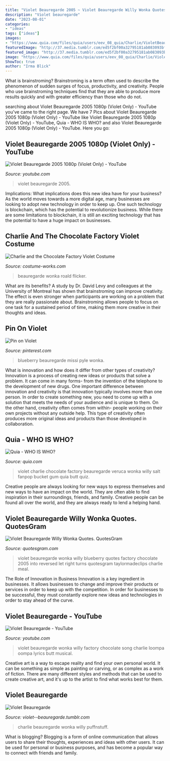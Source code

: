 ```yaml
---
title: "Violet Beauregarde 2005 ~ Violet Beauregarde Willy Wonka Quotes. Quotesgram"
description: "Violet beauregarde"
date: "2023-08-01"
categories:
- "ideas"
tags: ["ideas"]
images:
- "https://www.quia.com/files/quia/users/eev_08_quia/Charlie/VioletBeauregarde.jpg"
featuredImage: "http://37.media.tumblr.com/ed5f2bf00a32795181ab083093bfc868/tumblr_n3r36s2ecU1txgr9wo5_400.gif"
featured_image: "http://37.media.tumblr.com/ed5f2bf00a32795181ab083093bfc868/tumblr_n3r36s2ecU1txgr9wo5_400.gif"
image: "https://www.quia.com/files/quia/users/eev_08_quia/Charlie/VioletBeauregarde.jpg"
ShowToc: true
author: "Irma Blick"
---
```



What is brainstroming?
Brainstroming is a term often used to describe the phenomenon of sudden surges of focus, productivity, and creativity. People who use brainstroming techniques find that they are able to produce more results quickly and with greater efficiency than those who do not.

	

		
searching about Violet Beauregarde 2005 1080p (Violet Only) - YouTube you've came to the right page. We have 7 Pics about Violet Beauregarde 2005 1080p (Violet Only) - YouTube like Violet Beauregarde 2005 1080p (Violet Only) - YouTube, Quia - WHO IS WHO? and also Violet Beauregarde 2005 1080p (Violet Only) - YouTube. Here you go:
		
    
## Violet Beauregarde 2005 1080p (Violet Only) - YouTube

<img loading=lazy src="https://i.ytimg.com/vi/6I2P_sXwwWs/maxresdefault.jpg" onerror="this.onerror=null;this.src='https://tse1.mm.bing.net/th?id=OIP.lgWP60c_K54FE5Jv-6h_ngHaEK&amp;pid=15.1';" alt="Violet Beauregarde 2005 1080p (Violet Only) - YouTube">

_Source: youtube.com_

>violet beauregarde 2005. 

	

Implications: What implications does this new idea have for your business?
As the world moves towards a more digital age, many businesses are looking to adopt new technology in order to keep up. One such technology is blockchain, which has the potential to revolutionize business. While there are some limitations to blockchain, it is still an exciting technology that has the potential to have a huge impact on businesses.

    
## Charlie And The Chocolate Factory Violet Costume

<img loading=lazy src="https://photos.costume-works.com/full/violet_from_charlie_and_the_chocolate_factory.jpg" onerror="this.onerror=null;this.src='https://tse4.mm.bing.net/th?id=OIP.Zdj5xfovLfotI1V_03pWQwHaKd&amp;pid=15.1';" alt="Charlie and the Chocolate Factory Violet Costume">

_Source: costume-works.com_

>beauregarde wonka roald flicker. 

	

What are its benefits?
A study by Dr. David Levy and colleagues at the University of Montreal has shown that brainstroming can improve creativity. The effect is even stronger when participants are working on a problem that they are really passionate about. Brainstroming allows people to focus on one task for a sustained period of time, making them more creative in their thoughts and ideas.

    
## Pin On Violet

<img loading=lazy src="https://i.pinimg.com/736x/f6/f9/87/f6f987a1ad2e1140ec2583578ccf23e0.jpg" onerror="this.onerror=null;this.src='https://tse2.mm.bing.net/th?id=OIP.AEcfqixVYlgvAct_44pFNwHaEM&amp;pid=15.1';" alt="Pin on Violet">

_Source: pinterest.com_

>blueberry beauregarde missi pyle wonka. 

	

What is innovation and how does it differ from other types of creativity?
Innovation is a process of creating new ideas or products that solve a problem. It can come in many forms- from the invention of the telephone to the development of new drugs. 
One important difference between innovation and creativity is that innovation typically involves more than one person. In order to create something new, you need to come up with a solution that meets the needs of your audience and is unique to them. On the other hand, creativity often comes from within- people working on their own projects without any outside help. This type of creativity often produces more original ideas and products than those developed in collaboration.

    
## Quia - WHO IS WHO?

<img loading=lazy src="https://www.quia.com/files/quia/users/eev_08_quia/Charlie/VioletBeauregarde.jpg" onerror="this.onerror=null;this.src='https://tse1.mm.bing.net/th?id=OIP.AmeavAZ12w_dZ6USodMnRAAAAA&amp;pid=15.1';" alt="Quia - WHO IS WHO?">

_Source: quia.com_

>violet charlie chocolate factory beauregarde veruca wonka willy salt fanpop bucket gum quia butt quiz. 

	

Creative people are always looking for new ways to express themselves and new ways to have an impact on the world. They are often able to find inspiration in their surroundings, friends, and family. Creative people can be found all over the world, and they are always ready to lend a helping hand.

    
## Violet Beauregarde Willy Wonka Quotes. QuotesGram

<img loading=lazy src="https://cdn.quotesgram.com/img/44/80/547637083-181329211_orig.jpg" onerror="this.onerror=null;this.src='https://tse1.mm.bing.net/th?id=OIP._qTLQntLQuKt8nSNz2ExswHaEK&amp;pid=15.1';" alt="Violet Beauregarde Willy Wonka Quotes. QuotesGram">

_Source: quotesgram.com_

>violet beauregarde wonka willy blueberry quotes factory chocolate 2005 into reversed let right turns quotesgram taylormadeclips charlie meal. 

	

The Role of Innovation in Business
Innovation is a key ingredient in businesses. It allows businesses to change and improve their products or services in order to keep up with the competition. In order for businesses to be successful, they must constantly explore new ideas and technologies in order to stay ahead of the curve.

    
## Violet Beauregarde - YouTube

<img loading=lazy src="http://i1.ytimg.com/vi/gN4ktADWK28/hqdefault.jpg" onerror="this.onerror=null;this.src='https://tse3.mm.bing.net/th?id=OIP.51zFGcuZOcHuYCSEpYsxDwHaFj&amp;pid=15.1';" alt="Violet Beauregarde - YouTube">

_Source: youtube.com_

>violet beauregarde wonka willy factory chocolate song charlie loompa oompa lyrics butt musical. 

	

Creative art is a way to escape reality and find your own personal world. It can be something as simple as painting or carving, or as complex as a work of fiction. There are many different styles and methods that can be used to create creative art, and it's up to the artist to find what works best for them.

    
## Violet Beauregarde

<img loading=lazy src="http://37.media.tumblr.com/ed5f2bf00a32795181ab083093bfc868/tumblr_n3r36s2ecU1txgr9wo5_400.gif" onerror="this.onerror=null;this.src='https://tse4.mm.bing.net/th?id=OIP.xPC39d8Gml86O3pIOweuUwAAAA&amp;pid=15.1';" alt="Violet Beauregarde">

_Source: violet--beauregarde.tumblr.com_

>charlie beauregarde wonka willy puffnstuff. 

	

What is blogging?
Blogging is a form of online communication that allows users to share their thoughts, experiences and ideas with other users. It can be used for personal or business purposes, and has become a popular way to connect with friends and family.

